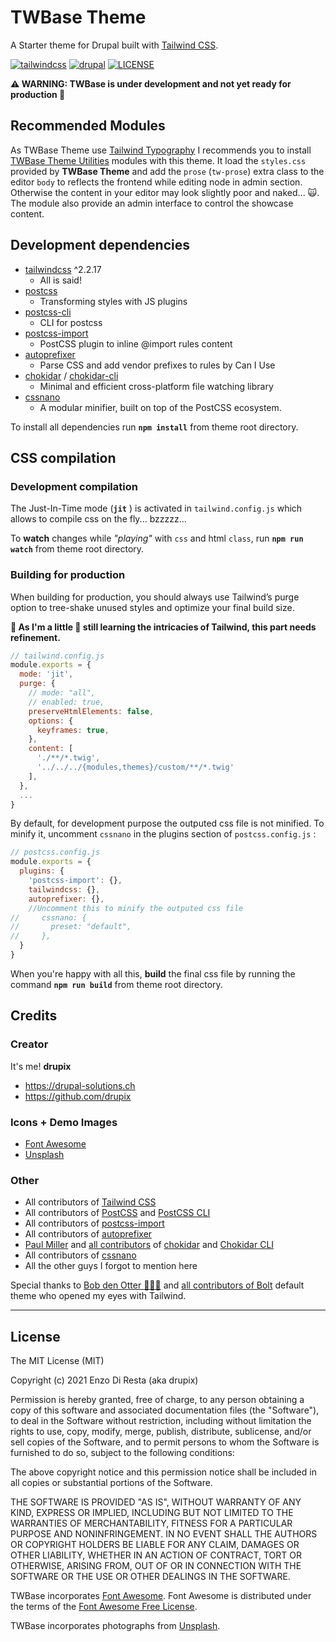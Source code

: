 # TWBase Theme

A Starter theme for Drupal built with [Tailwind CSS](https://tailwindcss.com/).

[![tailwindcss](https://img.shields.io/badge/tailwindcss-%3E%3D%202.2.7-blue.svg?style=flat-square&logo=tailwindcss)](https://tailwindcss.com)
[![drupal](https://img.shields.io/badge/drupal-^8.9%20||%20^9-blue.svg?style=flat-square&logo=drupal)](https://drupal.org/)
[![LICENSE](https://img.shields.io/github/license/drupix/twbase?style=flat-square)](https://raw.githubusercontent.com/drupix/twbase/master/LICENSE.txt)

**:warning: WARNING: TWBase is under development and not yet ready for production 🐞**

## Recommended Modules

As TWBase Theme use [Tailwind Typography](https://github.com/tailwindlabs/tailwindcss-typography) I recommends you to install [TWBase Theme Utilities](https://github.com/drupix/twbase_utils) modules with this theme. It load the `styles.css` provided by **TWBase Theme** and add the `prose` (`tw-prose`) extra class to the editor `body` to reflects the frontend while editing node in admin section. Otherwise the content in your editor may look slightly poor and naked... 🙀. The module also provide an admin interface to control the showcase content.

## Development dependencies

* [tailwindcss](https://tailwindcss.com/) ^2.2.17
  * All is said!
* [postcss](https://github.com/postcss/postcss)
  * Transforming styles with JS plugins
* [postcss-cli](https://github.com/postcss/postcss-cli)
  * CLI for postcss
* [postcss-import](https://github.com/postcss/postcss-import)
  * PostCSS plugin to inline @import rules content
* [autoprefixer](https://github.com/postcss/autoprefixer)
  * Parse CSS and add vendor prefixes to rules by Can I Use
* [chokidar](https://github.com/paulmillr/chokidar) / [chokidar-cli](https://github.com/open-cli-tools/chokidar-cli)
  * Minimal and efficient cross-platform file watching library
* [cssnano](https://github.com/cssnano/cssnano)
  * A modular minifier, built on top of the PostCSS ecosystem.

To install all dependencies run **`npm install`** from theme root directory.

## CSS compilation

### Development compilation

The Just-In-Time mode (**`jit`** ) is activated in `tailwind.config.js` which allows to compile css on the fly... bzzzzz...

To **watch** changes while *"playing"* with `css` and html `class`, run  **`npm run watch`** from theme root directory.

### Building for production

When building for production, you should always use Tailwind’s purge option to tree-shake unused styles and optimize your final build size.

**📌 As I'm a little 🐒 still learning the intricacies of Tailwind, this part needs refinement.**

```javascript
// tailwind.config.js
module.exports = {
  mode: 'jit',
  purge: {
    // mode: "all",
    // enabled: true,
    preserveHtmlElements: false,
    options: {
      keyframes: true,
    },
    content: [
      './**/*.twig',
      '../../../{modules,themes}/custom/**/*.twig'
    ],
  },
  ...
}
```

By default, for development purpose the outputed css file is not minified. To minify it, uncomment `cssnano` in the plugins section of `postcss.config.js` :

```javascript
// postcss.config.js
module.exports = {
  plugins: {
    'postcss-import': {},
    tailwindcss: {},
    autoprefixer: {},
    //Uncomment this to minify the outputed css file
//     cssnano: {
//       preset: "default",
//     },
  }
}
```

When you're happy with all this, **build** the final css file by running the command **`npm run build`** from theme root directory.

## Credits

### Creator

It's me! **drupix**

* <https://drupal-solutions.ch>
* <https://github.com/drupix>

### Icons + Demo Images

* [Font Awesome](https://fontawesome.com/)
* [Unsplash](https://unsplash.com/)

### Other

* All contributors of [Tailwind CSS](https://github.com/tailwindlabs/tailwindcss/graphs/contributors)
* All contributors of [PostCSS](https://github.com/postcss/postcss/graphs/contributors) and [PostCSS CLI](https://github.com/postcss/postcss-cli/graphs/contributors)
* All contributors of [postcss-import](https://github.com/postcss/postcss-import/graphs/contributors)
* All contributors of [autoprefixer](https://github.com/postcss/autoprefixer/graphs/contributors)
* [Paul Miller](https://github.com/paulmillr) and [all contributors](https://github.com/paulmillr/chokidar/graphs/contributors) of [chokidar](https://github.com/paulmillr/chokidar) and [Chokidar CLI](https://github.com/open-cli-tools/chokidar-cli/graphs/contributors)
* All contributors of [cssnano](https://github.com/cssnano/cssnano/graphs/contributors)
* All the other guys I forgot to mention here

Special thanks to [Bob den Otter 🌷🇳🇱](https://github.com/bobdenotter) and [all contributors of Bolt](https://github.com/bolt/bolt) default theme who opened my eyes with Tailwind.

---

## License

The MIT License (MIT)

Copyright (c) 2021 Enzo Di Resta (aka drupix)

Permission is hereby granted, free of charge, to any person obtaining a copy
of this software and associated documentation files (the "Software"), to deal
in the Software without restriction, including without limitation the rights
to use, copy, modify, merge, publish, distribute, sublicense, and/or sell
copies of the Software, and to permit persons to whom the Software is
furnished to do so, subject to the following conditions:

The above copyright notice and this permission notice shall be included in
all copies or substantial portions of the Software.

THE SOFTWARE IS PROVIDED "AS IS", WITHOUT WARRANTY OF ANY KIND, EXPRESS OR
IMPLIED, INCLUDING BUT NOT LIMITED TO THE WARRANTIES OF MERCHANTABILITY,
FITNESS FOR A PARTICULAR PURPOSE AND NONINFRINGEMENT. IN NO EVENT SHALL THE
AUTHORS OR COPYRIGHT HOLDERS BE LIABLE FOR ANY CLAIM, DAMAGES OR OTHER
LIABILITY, WHETHER IN AN ACTION OF CONTRACT, TORT OR OTHERWISE, ARISING FROM,
OUT OF OR IN CONNECTION WITH THE SOFTWARE OR THE USE OR OTHER DEALINGS IN
THE SOFTWARE.

TWBase incorporates [Font Awesome](https://fontawesome.com/).
Font Awesome is distributed under the terms of the [Font Awesome Free License](https://github.com/FortAwesome/Font-Awesome#license).

TWBase incorporates photographs from [Unsplash](https://unsplash.com).
